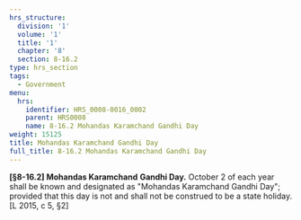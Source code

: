 ```yaml
---
hrs_structure:
  division: '1'
  volume: '1'
  title: '1'
  chapter: '8'
  section: 8-16.2
type: hrs_section
tags:
  - Government
menu:
  hrs:
    identifier: HRS_0008-0016_0002
    parent: HRS0008
    name: 8-16.2 Mohandas Karamchand Gandhi Day
weight: 15125
title: Mohandas Karamchand Gandhi Day
full_title: 8-16.2 Mohandas Karamchand Gandhi Day
---
```

**[§8-16.2] Mohandas Karamchand** **Gandhi Day.** October 2 of each year shall be known and designated as "Mohandas Karamchand Gandhi Day"; provided that this day is not and shall not be construed to be a state holiday. [L 2015, c 5, §2]